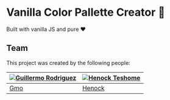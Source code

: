 # Vanilla Color Pallette Creator 🎨

Built with vanilla JS and pure ❤️


## Team

This project was created by the following people:

[![Guillermo Rodriguez](https://avatars3.githubusercontent.com/u/32819563?s=70&v=3)](https://github.com/pineapplegiant) | [![Henock Teshome](https://avatars0.githubusercontent.com/u/33410004?s=70&v=3)](https://github.com/xeare)
--- | ---
[Gmo](https://github.com/pineapplegiant) | [Henock](https://github.com/xeare)
